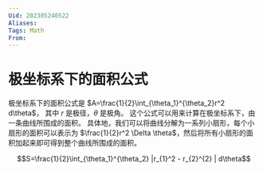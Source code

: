 ```yaml
---
Uid: 202305240522
Aliases: 
Tags: Math 
From: 
---
```

# 极坐标系下的面积公式

极坐标系下的面积公式是 $A=\frac{1}{2}\int_{\theta_1}^{\theta_2}r^2 d\theta$，
其中 $r$ 是极径，$\theta$ 是极角。
这个公式可以用来计算在极坐标系下，由一条曲线所围成的面积。
具体地，我们可以将曲线分解为一系列小扇形，每个小扇形的面积可以表示为 $\frac{1}{2}r^2 \Delta \theta$，然后将所有小扇形的面积加起来即可得到整个曲线所围成的面积。

$$S=\frac{1}{2}\int_{\theta_1}^{\theta_2} |r_{1}^2 - r_{2}^{2} | d\theta$$